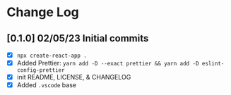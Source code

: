 # Change Log

## [0.1.0] 02/05/23 Initial commits

- [x] `npx create-react-app .`
- [x] Added Prettier: `yarn add -D --exact prettier && yarn add -D eslint-config-prettier`
- [x] init README, LICENSE, & CHANGELOG
- [x] Added `.vscode` base
